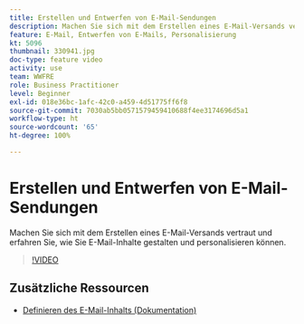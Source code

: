 ```yaml
---
title: Erstellen und Entwerfen von E-Mail-Sendungen
description: Machen Sie sich mit dem Erstellen eines E-Mail-Versands vertraut und erfahren Sie, wie Sie E-Mail-Inhalte gestalten und personalisieren können.
feature: E-Mail, Entwerfen von E-Mails, Personalisierung
kt: 5096
thumbnail: 330941.jpg
doc-type: feature video
activity: use
team: WWFRE
role: Business Practitioner
level: Beginner
exl-id: 018e36bc-1afc-42c0-a459-4d51775ff6f8
source-git-commit: 7030ab5bb0571579459410688f4ee3174696d5a1
workflow-type: ht
source-wordcount: '65'
ht-degree: 100%

---
```


# Erstellen und Entwerfen von E-Mail-Sendungen

Machen Sie sich mit dem Erstellen eines E-Mail-Versands vertraut und erfahren Sie, wie Sie E-Mail-Inhalte gestalten und personalisieren können.

>[!VIDEO](https://video.tv.adobe.com/v/330941?quality=12)

## Zusätzliche Ressourcen

* [Definieren des E-Mail-Inhalts (Dokumentation)](https://experienceleague.adobe.com/docs/campaign-classic/using/sending-messages/sending-emails/defining-the-email-content.html?lang=de)
